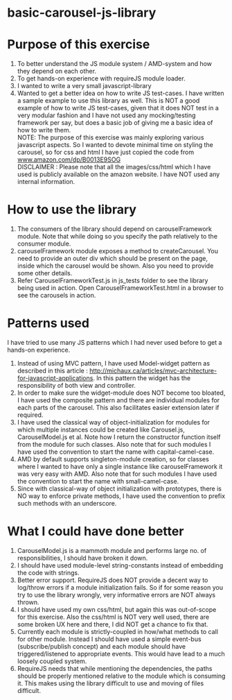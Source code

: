 basic-carousel-js-library
=========================

Purpose of this exercise 
========================
1) To better understand the JS module system / AMD-system and how they depend on each other. <br>
2) To get hands-on experience with requireJS module loader. <br>
3) I wanted to write a very small javascript-library <br>
4) Wanted to get a better idea on how to write JS test-cases. I have written a sample example to use this library as well. This is NOT a good example of how 
   to write JS test-cases, given that it does NOT test in a very modular fashion and I have not used any mocking/testing framework per say, 
   but does a basic job of giving me a basic idea of how to write them. 
   <br>
NOTE: The purpose of this exercise was mainly exploring various javascript aspects. So I wanted to devote minimal time on styling the carousel, so 
      for css and html I have just copied the code from www.amazon.com/dp/B0013E9SOG <br>
DISCLAIMER : Please note that all the images/css/html which I have used is publicly available on the amazon website. I have NOT used any internal information. 

How to use the library
======================

1) The consumers of the library should depend on carouselFramework module. Note that while doing so you specify the path relatively to the consumer module. <br>
2) carouselFramework module exposes a method to createCarousel. You need to provide an outer div which should be present on the page, inside which the carousel 
   would be shown. Also you need to provide some other details. <br>
3) Refer CarouselFrameworkTest.js in js_tests folder to see the library being used in action. Open CarouselFrameworkTest.html in a browser to see the carousels 
   in action. 

Patterns used 
=============

I have tried to use many JS patterns which I had never used before to get a hands-on experience. <br>
1) Instead of using MVC pattern, I have used Model-widget pattern as described in this article : http://michaux.ca/articles/mvc-architecture-for-javascript-applications.
   In this pattern the widget has the responsibility of both view and controller.  <br>
2) In order to make sure the widget-module does NOT become too bloated, I have used the composite pattern and there are individual modules for each parts of the
   carousel. This also facilitates easier extension later if required. <br>
3) I have used the classical way of object-initialization for modules for which multiple instances could be created like Carousel.js, CarouselModel.js et al. 
   Note how I return the constructor function itself from the module for such classes. Also note that for such modules I have used the convention to start
   the name with capital-camel-case. <br>
4) AMD by default supports singleton-module creation, so for classes where I wanted to have only a single instance like carouselFramework it was very easy with
   AMD. Also note that for such modules I have used the convention to start the name with small-camel-case.<br>
5) Since with classical-way of object initialization with prototypes, there is NO way to enforce private methods, I have used the convention to prefix such
   methods with an underscore. 

What I could have done better 
=============================
1) CarouselModel.js is a mammoth module and performs large no. of responsibilities, I should have broken it down. <br>
2) I should have used module-level string-constants instead of embedding the code with strings. <br>
3) Better error support. RequireJS does NOT provide a decent way to log/throw errors if a module initialization fails. So if for some reason you try 
   to use the library wrongly, very informative errors are NOT always thrown. <br>
4) I should have used my own css/html, but again this was out-of-scope for this exercise. Also the css/html is NOT very well used, there are some broken UX here
   and there, I did NOT get a chance to fix that. <br>
5) Currently each module is strictly-coupled in how/what methods to call for other module. Instead I should have used a simple event-bus (subscribe/publish 
   concept) and each module should have triggered/listened to appropriate events. This would have lead to a much loosely coupled system. <br>
6) RequireJS needs that while mentioning the dependencies, the paths should be properly mentioned relative to the module which is consuming it. This makes
   using the library difficult to use and moving of files difficult. 

